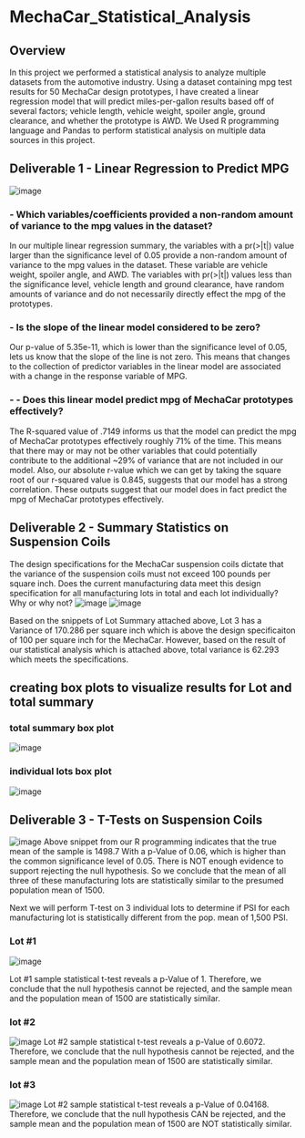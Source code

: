 # MechaCar_Statistical_Analysis
## Overview

In this project we performed a statistical analysis to analyze multiple datasets from the automotive industry.
Using a dataset containing mpg test results for 50 MechaCar design prototypes, I have created a linear regression model that will predict miles-per-gallon results based off of several factors; vehicle length, vehicle weight, spoiler angle, ground clearance, and whether the prototype is AWD.
We Used R programming language and Pandas to perform statistical analysis on multiple data sources in this project.




## Deliverable 1 - Linear Regression to Predict MPG
![image](https://user-images.githubusercontent.com/86033316/144937822-4d3a38f1-fc15-417b-b54d-210c9d4daa8f.png)

### - Which variables/coefficients provided a non-random amount of variance to the mpg values in the dataset?

In our multiple linear regression summary, the variables with a pr(>|t|) value larger than the significance level of 0.05 provide a non-random amount of variance to the mpg values in the dataset. These variable are vehicle weight, spoiler angle, and AWD. The variables with pr(>|t|) values less than the significance level, vehicle length and ground clearance, have random amounts of variance and do not necessarily directly effect the mpg of the prototypes.
### - Is the slope of the linear model considered to be zero?

Our p-value of 5.35e-11, which is lower than the significance level of 0.05, lets us know that the slope of the line is not zero. This means that changes to the collection of predictor variables in the linear model are associated with a change in the response variable of MPG.

### - - Does this linear model predict mpg of MechaCar prototypes effectively?
The R-squared value of .7149 informs us that the model can predict the mpg of MechaCar prototypes effectively roughly 71% of the time. This means that there may or may not be other variables that could potentially contribute to the additional ~29% of variance that are not included in our model. Also, our absolute r-value which we can get by taking the square root of our r-squared value is 0.845, suggests that our model has a strong correlation. These outputs suggest that our model does in fact predict the mpg of MechaCar prototypes effectively.
## Deliverable 2 - Summary Statistics on Suspension Coils
The design specifications for the MechaCar suspension coils dictate that the variance of the suspension coils must not exceed 100 pounds per square inch. Does the current manufacturing data meet this design specification for all manufacturing lots in total and each lot individually? Why or why not?
![image](https://user-images.githubusercontent.com/86033316/144941690-e2fbe1f5-1184-408f-a40f-3b71a70f0267.png)
![image](https://user-images.githubusercontent.com/86033316/144941739-41d28645-fb44-4a3e-9ff2-a9e71918f12f.png)

Based on the snippets of Lot Summary attached above, Lot 3 has a Variance of 170.286 per square inch which is above the design specificaiton of 100 per square inch for the MechaCar. However, based on the result of our statistical analysis which is attached above, total variance is 62.293 which meets the specifications. 

## creating box plots to visualize results for Lot and total summary

### total summary box plot
![image](https://user-images.githubusercontent.com/86033316/144942495-71f73ea7-7316-4095-84c9-0ffb7dfacffa.png)
### individual lots box plot
![image](https://user-images.githubusercontent.com/86033316/144942750-fad917bc-9881-4f95-a78a-507e3e39278d.png)

## Deliverable 3 - T-Tests on Suspension Coils

![image](https://user-images.githubusercontent.com/86033316/144943267-adeda0c1-30fa-47ac-92c8-d256fff6c83c.png)
Above snippet from our R programming indicates that the true mean of the sample is 1498.7 With a p-Value of 0.06, which is higher than the common significance level of 0.05. There is NOT enough evidence to support rejecting the null hypothesis. So we conclude that the mean of all three of these manufacturing lots are statistically similar to the presumed population mean of 1500.

Next we will perform T-test on 3 individual lots to determine if PSI for each manufacturing lot is statistically different from the pop. mean of 1,500 PSI.

### Lot #1
![image](https://user-images.githubusercontent.com/86033316/144944630-3ef75ce0-32cf-4a7a-bb39-bc9590438f3f.png)

Lot #1 sample statistical t-test reveals a p-Value of 1. Therefore, we conclude that the null hypothesis cannot be rejected, and the sample mean and the population mean of 1500 are statistically similar.

### lot #2
![image](https://user-images.githubusercontent.com/86033316/144945037-4611c758-cdf5-4f04-998c-6c74ca1f2989.png)
Lot #2 sample statistical t-test reveals a p-Value of 0.6072. Therefore, we conclude that the null hypothesis cannot be rejected, and the sample mean and the population mean of 1500 are statistically similar.

### lot #3
![image](https://user-images.githubusercontent.com/86033316/144945134-3d8c2d36-1d28-4f89-8c93-32e3996a9d3a.png)
Lot #2 sample statistical t-test reveals a p-Value of 0.04168. Therefore, we conclude that the null hypothesis CAN be rejected, and the sample mean and the population mean of 1500 are NOT statistically similar.



